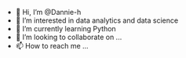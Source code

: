 - 👋 Hi, I’m @Dannie-h
- 👀 I’m interested in data analytics and data science
- 🌱 I’m currently learning Python
- 💞️ I’m looking to collaborate on ...
- 📫 How to reach me ...

<!---
Dannie-h/Dannie-h is a ✨ special ✨ repository because its `README.md` (this file) appears on your GitHub profile.
You can click the Preview link to take a look at your changes.
--->
